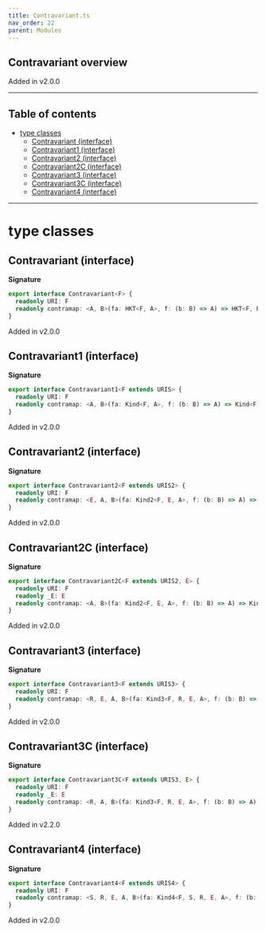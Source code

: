 ```yaml
---
title: Contravariant.ts
nav_order: 22
parent: Modules
---
```


## Contravariant overview

Added in v2.0.0

---

<h2 class="text-delta">Table of contents</h2>

- [type classes](#type-classes)
  - [Contravariant (interface)](#contravariant-interface)
  - [Contravariant1 (interface)](#contravariant1-interface)
  - [Contravariant2 (interface)](#contravariant2-interface)
  - [Contravariant2C (interface)](#contravariant2c-interface)
  - [Contravariant3 (interface)](#contravariant3-interface)
  - [Contravariant3C (interface)](#contravariant3c-interface)
  - [Contravariant4 (interface)](#contravariant4-interface)

---

# type classes

## Contravariant (interface)

**Signature**

```ts
export interface Contravariant<F> {
  readonly URI: F
  readonly contramap: <A, B>(fa: HKT<F, A>, f: (b: B) => A) => HKT<F, B>
}
```

Added in v2.0.0

## Contravariant1 (interface)

**Signature**

```ts
export interface Contravariant1<F extends URIS> {
  readonly URI: F
  readonly contramap: <A, B>(fa: Kind<F, A>, f: (b: B) => A) => Kind<F, B>
}
```

Added in v2.0.0

## Contravariant2 (interface)

**Signature**

```ts
export interface Contravariant2<F extends URIS2> {
  readonly URI: F
  readonly contramap: <E, A, B>(fa: Kind2<F, E, A>, f: (b: B) => A) => Kind2<F, E, B>
}
```

Added in v2.0.0

## Contravariant2C (interface)

**Signature**

```ts
export interface Contravariant2C<F extends URIS2, E> {
  readonly URI: F
  readonly _E: E
  readonly contramap: <A, B>(fa: Kind2<F, E, A>, f: (b: B) => A) => Kind2<F, E, B>
}
```

Added in v2.0.0

## Contravariant3 (interface)

**Signature**

```ts
export interface Contravariant3<F extends URIS3> {
  readonly URI: F
  readonly contramap: <R, E, A, B>(fa: Kind3<F, R, E, A>, f: (b: B) => A) => Kind3<F, R, E, B>
}
```

Added in v2.0.0

## Contravariant3C (interface)

**Signature**

```ts
export interface Contravariant3C<F extends URIS3, E> {
  readonly URI: F
  readonly _E: E
  readonly contramap: <R, A, B>(fa: Kind3<F, R, E, A>, f: (b: B) => A) => Kind3<F, R, E, B>
}
```

Added in v2.2.0

## Contravariant4 (interface)

**Signature**

```ts
export interface Contravariant4<F extends URIS4> {
  readonly URI: F
  readonly contramap: <S, R, E, A, B>(fa: Kind4<F, S, R, E, A>, f: (b: B) => A) => Kind4<F, S, R, E, B>
}
```

Added in v2.0.0
